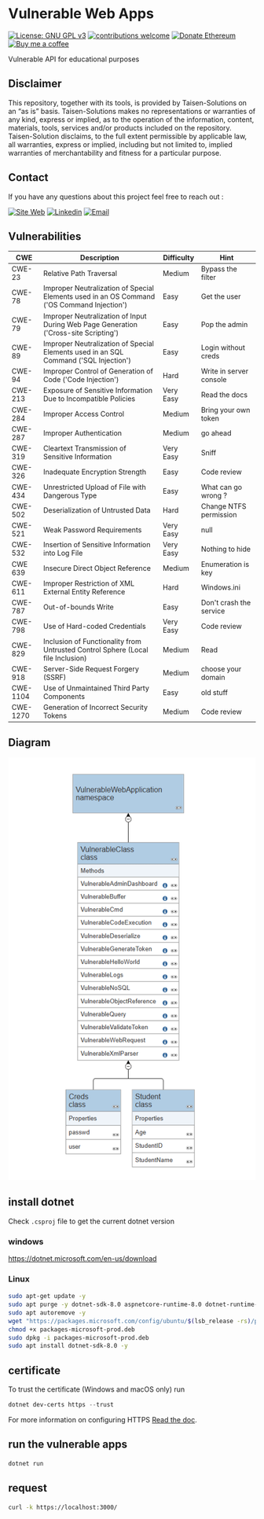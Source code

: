 # Vulnerable Web Apps

[![License: GNU GPL v3](https://img.shields.io/badge/License-GPLv3-blue.svg)](https://www.gnu.org/licenses/gpl-3.0)
[![contributions welcome](https://img.shields.io/badge/contributions-welcome-brightgreen.svg?style=flat)](https://github.com/Aif4thah/Dojo-101/pulls)
[![Donate Ethereum](https://img.shields.io/badge/ETH-donate-4E8EE9.svg?style=flat-square&logo=ethereum)](https://etherscan.io/address/0xcC424e30Ff6eEAb4E6B3A900c5446038F858b314)
[![Buy me a coffee](https://img.shields.io/badge/buy%20me%20a-coffee-yellow)](https://www.buymeacoffee.com/taisensolutions)

Vulnerable API for educational purposes

## Disclaimer

This repository, together with its tools, is provided by Taisen-Solutions on an “as is” basis. Taisen-Solutions makes no representations or warranties of any kind, express or implied, as to the operation of the information, content, materials, tools, services and/or products included on the repository. Taisen-Solution disclaims, to the full extent permissible by applicable law, all warranties, express or implied, including but not limited to, implied warranties of merchantability and fitness for a particular purpose.

## Contact

If you have any questions about this project feel free to reach out :

 [![Site Web](https://img.shields.io/badge/Website-3776AB?style=for-the-badge)](https://taisen.fr)
 [![Linkedin](https://img.shields.io/badge/LinkedIn-0077B5?style=for-the-badge&logo=linkedin&logoColor=white)](https://www.linkedin.com/in/mvacarella/)
 [![Email](https://img.shields.io/badge/Email-8B89CC?style=for-the-badge&logo=protonmail&logoColor=white)](mailto:michael.vacarella@protonmail.com)

## Vulnerabilities

| CWE | Description | Difficulty | Hint |
|----|---|----|---|
| CWE-23 | Relative Path Traversal | Medium | Bypass the filter |
| CWE-78 | Improper Neutralization of Special Elements used in an OS Command ('OS Command Injection') | Easy | Get the user |
| CWE-79 | Improper Neutralization of Input During Web Page Generation ('Cross-site Scripting') | Easy | Pop the admin |
| CWE-89 | Improper Neutralization of Special Elements used in an SQL Command ('SQL Injection') | Easy | Login without creds |
| CWE-94 | Improper Control of Generation of Code ('Code Injection') | Hard | Write in server console |
| CWE-213 | Exposure of Sensitive Information Due to Incompatible Policies | Very Easy | Read the docs |
| CWE-284 | Improper Access Control | Medium | Bring your own token |
| CWE-287 | Improper Authentication | Medium | go ahead |
| CWE-319 | Cleartext Transmission of Sensitive Information | Very Easy | Sniff |
| CWE-326 | Inadequate Encryption Strength | Easy | Code review |
| CWE-434 | Unrestricted Upload of File with Dangerous Type | Easy | What can go wrong ? |
| CWE-502 | Deserialization of Untrusted Data | Hard | Change NTFS permission |
| CWE-521 | Weak Password Requirements | Very Easy | null |
| CWE-532 | Insertion of Sensitive Information into Log File | Very Easy | Nothing to hide|
| CWE 639 | Insecure Direct Object Reference | Medium | Enumeration is key |
| CWE-611 | Improper Restriction of XML External Entity Reference | Hard | Windows.ini |
| CWE-787 | Out-of-bounds Write | Easy | Don't crash the service |
| CWE-798 | Use of Hard-coded Credentials | Very Easy | Code review |
| CWE-829 | Inclusion of Functionality from Untrusted Control Sphere (Local file Inclusion) | Medium | Read |
| CWE-918 | Server-Side Request Forgery (SSRF) | Medium | choose your domain |
| CWE-1104 | Use of Unmaintained Third Party Components | Easy | old stuff |
| CWE-1270 | Generation of Incorrect Security Tokens | Medium | Code review |

## Diagram

![Class](./ClassesDiagram.png)

## install dotnet

Check `.csproj` file to get the current dotnet version

### windows

https://dotnet.microsoft.com/en-us/download

### Linux

```sh
sudo apt-get update -y 
sudo apt purge -y dotnet-sdk-8.0 aspnetcore-runtime-8.0 dotnet-runtime-8.0
sudo apt autoremove -y
wget "https://packages.microsoft.com/config/ubuntu/$(lsb_release -rs)/packages-microsoft-prod.deb" -O packages-microsoft-prod.deb
chmod +x packages-microsoft-prod.deb
sudo dpkg -i packages-microsoft-prod.deb
sudo apt install dotnet-sdk-8.0 -y
```

## certificate

To trust the certificate (Windows and macOS only) run 

```PowerShell
dotnet dev-certs https --trust
```

For more information on configuring HTTPS [Read the doc](https://go.microsoft.com/fwlink/?linkid=848054).

## run the vulnerable apps

```sh
dotnet run
```

## request

```sh
curl -k https://localhost:3000/
```